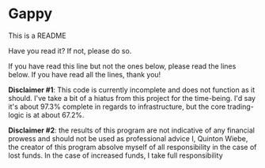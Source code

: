 # Gappy
This is a README

Have you read it?
If not, please do so.

If you have read this line but not the ones below, please read the lines below.
If you have read all the lines, thank you!

**Disclaimer #1**: This code is currently incomplete and does not function as it should.  I've take a bit of a hiatus from this project for the time-being.  I'd say it's about 97.3% complete in regards to infrastructure, but the core trading-logic is at about 67.2%.

**Disclaimer #2**: the results of this program are not indicative of any financial prowess and should not be used as professional advice
            I, Quinton Wiebe, the creator of this program absolve myself of all responsibility in the case of lost funds.  In the case of increased funds, I take full responsibility
